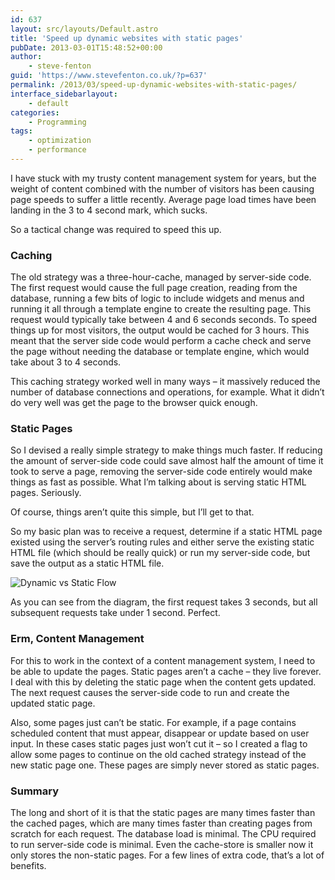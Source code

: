 ```yaml
---
id: 637
layout: src/layouts/Default.astro
title: 'Speed up dynamic websites with static pages'
pubDate: 2013-03-01T15:48:52+00:00
author:
    - steve-fenton
guid: 'https://www.stevefenton.co.uk/?p=637'
permalink: /2013/03/speed-up-dynamic-websites-with-static-pages/
interface_sidebarlayout:
    - default
categories:
    - Programming
tags:
    - optimization
    - performance
---
```


I have stuck with my trusty content management system for years, but the weight of content combined with the number of visitors has been causing page speeds to suffer a little recently. Average page load times have been landing in the 3 to 4 second mark, which sucks.

So a tactical change was required to speed this up.

### Caching

The old strategy was a three-hour-cache, managed by server-side code. The first request would cause the full page creation, reading from the database, running a few bits of logic to include widgets and menus and running it all through a template engine to create the resulting page. This request would typically take between 4 and 6 seconds seconds. To speed things up for most visitors, the output would be cached for 3 hours. This meant that the server side code would perform a cache check and serve the page without needing the database or template engine, which would take about 3 to 4 seconds.

This caching strategy worked well in many ways – it massively reduced the number of database connections and operations, for example. What it didn’t do very well was get the page to the browser quick enough.

### Static Pages

So I devised a really simple strategy to make things much faster. If reducing the amount of server-side code could save almost half the amount of time it took to serve a page, removing the server-side code entirely would make things as fast as possible. What I’m talking about is serving static HTML pages. Seriously.

Of course, things aren’t quite this simple, but I’ll get to that.

So my basic plan was to receive a request, determine if a static HTML page existed using the server’s routing rules and either serve the existing static HTML file (which should be really quick) or run my server-side code, but save the output as a static HTML file.

![Dynamic vs Static Flow](https://www.stevefenton.co.uk/wp-content/uploads/2015/07/dynamic-vs-static.png)

As you can see from the diagram, the first request takes 3 seconds, but all subsequent requests take under 1 second. Perfect.

### Erm, Content Management

For this to work in the context of a content management system, I need to be able to update the pages. Static pages aren’t a cache – they live forever. I deal with this by deleting the static page when the content gets updated. The next request causes the server-side code to run and create the updated static page.

Also, some pages just can’t be static. For example, if a page contains scheduled content that must appear, disappear or update based on user input. In these cases static pages just won’t cut it – so I created a flag to allow some pages to continue on the old cached strategy instead of the new static page one. These pages are simply never stored as static pages.

### Summary

The long and short of it is that the static pages are many times faster than the cached pages, which are many times faster than creating pages from scratch for each request. The database load is minimal. The CPU required to run server-side code is minimal. Even the cache-store is smaller now it only stores the non-static pages. For a few lines of extra code, that’s a lot of benefits.